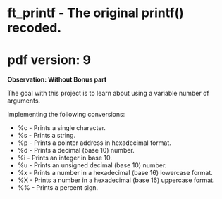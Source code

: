 # ft_printf - The original printf() recoded.
# pdf version: 9

**Observation: Without Bonus part**

The goal with this project is to learn about using a variable number of arguments.

Implementing the following conversions:<br />
- %c - Prints a single character.<br />
- %s - Prints a string.<br />
- %p - Prints a pointer address in hexadecimal format.<br />
- %d - Prints a decimal (base 10) number.<br />
- %i - Prints an integer in base 10.<br />
- %u - Prints an unsigned decimal (base 10) number.<br />
- %x - Prints a number in a hexadecimal (base 16) lowercase format.<br />
- %X - Prints a number in a hexadecimal (base 16) uppercase format.<br />
- %% - Prints a percent sign.<br />
